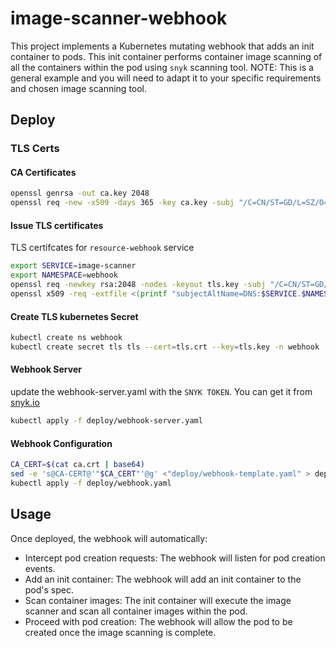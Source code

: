 # image-scanner-webhook
This project implements a Kubernetes mutating webhook that adds an init container to pods. This init container performs container image scanning of all the containers within the pod using `snyk` scanning tool.
NOTE: This is a general example and you will need to adapt it to your specific requirements and chosen image scanning tool.

## Deploy

### TLS Certs
#### CA Certificates
```bash
openssl genrsa -out ca.key 2048
openssl req -new -x509 -days 365 -key ca.key -subj "/C=CN/ST=GD/L=SZ/O=Acme, Inc./CN=Acme Root CA" -out ca.crt
```
#### Issue TLS certificates
TLS certifcates for `resource-webhook` service
```bash
export SERVICE=image-scanner
export NAMESPACE=webhook
openssl req -newkey rsa:2048 -nodes -keyout tls.key -subj "/C=CN/ST=GD/L=SZ/O=Acme, Inc./CN=$SERVICE.$NAMESPACE.svc.cluster.local" -out tls.csr
openssl x509 -req -extfile <(printf "subjectAltName=DNS:$SERVICE.$NAMESPACE.svc.cluster.local,DNS:$SERVICE.$NAMESPACE.svc.cluster,DNS:$SERVICE.$NAMESPACE.svc,DNS:$SERVICE.$NAMESPACE.svc,DNS:$SERVICE.$NAMESPACE,DNS:$SERVICE") -days 365 -in tls.csr -CA ca.crt -CAkey ca.key -CAcreateserial -out tls.crt
```

#### Create TLS kubernetes Secret
```bash
kubectl create ns webhook
kubectl create secret tls tls --cert=tls.crt --key=tls.key -n webhook
```
#### Webhook Server
update the webhook-server.yaml with the `SNYK TOKEN`. You can get it from [snyk.io](https://app.snyk.io/)
```bash
kubectl apply -f deploy/webhook-server.yaml
```

#### Webhook Configuration
```bash
CA_CERT=$(cat ca.crt | base64)
sed -e 's@CA-CERT@'"$CA_CERT"'@g' <"deploy/webhook-template.yaml" > deploy/webhook.yaml
kubectl apply -f deploy/webhook.yaml
```

## Usage
Once deployed, the webhook will automatically:
- Intercept pod creation requests: The webhook will listen for pod creation events.
- Add an init container: The webhook will add an init container to the pod's spec.
- Scan container images: The init container will execute the image scanner and scan all container images within the pod.
- Proceed with pod creation: The webhook will allow the pod to be created once the image scanning is complete.

